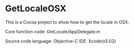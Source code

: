 GetLocaleOSX
============
This is a  Cocoa project to show how to get the locale in OSX.

Core function code:	GetLocale/AppDelegate.m

Source code language:   Objective-C
IDE:                    Xcode(v5.02)
